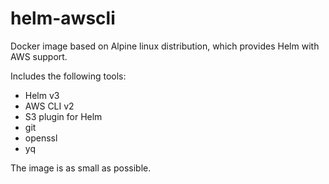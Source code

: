 # helm-awscli

Docker image based on Alpine linux distribution, which provides Helm with AWS support.

Includes the following tools:
* Helm v3
* AWS CLI v2
* S3 plugin for Helm
* git
* openssl
* yq

The image is as small as possible.
